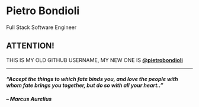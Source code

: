 # Pietro Bondioli

Full Stack Software Engineer

## **ATTENTION!**

THIS IS MY OLD GITHUB USERNAME, MY NEW ONE IS [**@pietrobondioli**](https://github.com/pietrobondioli)

---

#### _“Accept the things to which fate binds you, and love the people with whom fate brings you together, but do so with all your heart..”_

#### _– Marcus Aurelius_

